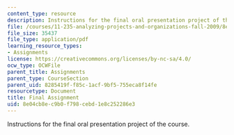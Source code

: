 ```yaml
---
content_type: resource
description: Instructions for the final oral presentation project of the course.
file: /courses/11-235-analyzing-projects-and-organizations-fall-2009/8e04cb8ec9b0f798cebd1e8c252286e3_MIT11_235F09_final_assign.pdf
file_size: 35437
file_type: application/pdf
learning_resource_types:
- Assignments
license: https://creativecommons.org/licenses/by-nc-sa/4.0/
ocw_type: OCWFile
parent_title: Assignments
parent_type: CourseSection
parent_uid: 8285419f-f85c-1acf-9bf5-755eca8f14fe
resourcetype: Document
title: Final Assignment
uid: 8e04cb8e-c9b0-f798-cebd-1e8c252286e3
---
```

Instructions for the final oral presentation project of the course.